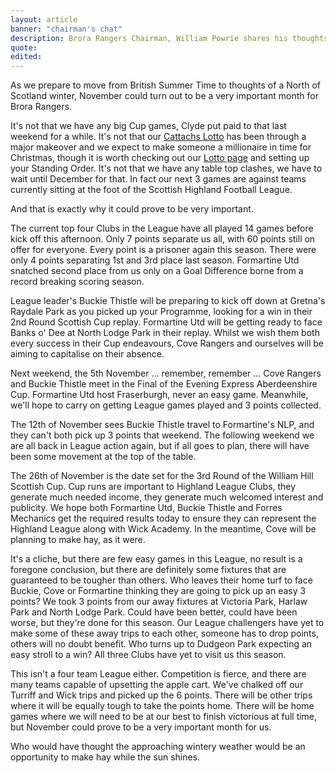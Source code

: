 ```yaml
---
layout: article
banner: "chairman's chat"
description: Brora Rangers Chairman, William Powrie shares his thoughts on all things football.
quote:
edited:
---
```

As we prepare to move from British Summer Time to thoughts of a North of Scotland winter, November could turn out to be a very important month for Brora Rangers.

It's not that we have any big Cup games, Clyde put paid to that last weekend for a while. It's not that our [Cattachs Lotto](/lotto/) has been through a major makeover and we expect to make someone a millionaire in time for Christmas, though it is worth checking out our [Lotto page](/lotto/) and setting up your Standing Order. It's not that we have any table top clashes, we have to wait until December for that. In fact our next 3 games are against teams currently sitting at the foot of the Scottish Highland Football League.

And that is exactly why it could prove to be very important.

The current top four Clubs in the League have all played 14 games before kick off this afternoon. Only 7 points separate us all, with 60 points still on offer for everyone. Every point is a prisoner again this season. There were only 4 points separating 1st and 3rd place last season. Formartine Utd snatched second place from us only on a Goal Difference borne from a record breaking scoring season.

League leader's Buckie Thistle will be preparing to kick off down at Gretna's Raydale Park as you picked up your Programme, looking for a win in their 2nd Round Scottish Cup replay. Formartine Utd will be getting ready to face Banks o' Dee at North Lodge Park in their replay. Whilst we wish them both every success in their Cup endeavours, Cove Rangers and ourselves will be aiming to capitalise on their absence.

Next weekend, the 5th November ... remember, remember ... Cove Rangers and Buckie Thistle meet in the Final of the Evening Express Aberdeenshire Cup. Formartine Utd host Fraserburgh, never an easy game. Meanwhile, we'll hope to carry on getting League games played and 3 points collected.

The 12th of November sees Buckie Thistle travel to Formartine's NLP, and they can't both pick up 3 points that weekend. The following weekend we are all back in League action again, but if all goes to plan, there will have been some movement at the top of the table.

The 26th of November is the date set for the 3rd Round of the William Hill Scottish Cup. Cup runs are important to Highland League Clubs, they generate much needed income, they generate much welcomed interest and publicity. We hope both Formartine Utd, Buckie Thistle and Forres Mechanics get the required results today to ensure they can represent the Highland League along with Wick Academy. In the meantime, Cove will be planning to make hay, as it were.

It's a cliche, but there are few easy games in this League, no result is a foregone conclusion, but there are definitely some fixtures that are guaranteed to be tougher than others. Who leaves their home turf to face Buckie, Cove or Formartine thinking they are going to pick up an easy 3 points? We took 3 points from our away fixtures at Victoria Park, Harlaw Park and North Lodge Park. Could have been better, could have been worse, but they're done for this season. Our League challengers have yet to make some of these away trips to each other, someone has to drop points, others will no doubt benefit. Who turns up to Dudgeon Park expecting an easy stroll to a win? All three Clubs have yet to visit us this season.

This isn't a four team League either. Competition is fierce, and there are many teams capable of upsetting the apple cart. We've chalked off our Turriff and Wick trips and picked up the 6 points. There will be other trips where it will be equally tough to take the points home. There will be home games where we will need to be at our best to finish victorious at full time, but November could prove to be a very important month for us.

Who would have thought the approaching wintery weather would be an opportunity to make hay while the sun shines.